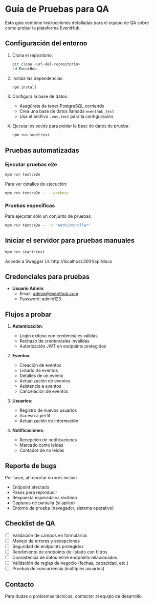 # Guía de Pruebas para QA

Esta guía contiene instrucciones detalladas para el equipo de QA sobre cómo probar la plataforma EventHub.

## Configuración del entorno

1. Clona el repositorio:
   ```bash
   git clone <url-del-repositorio>
   cd EventHub
   ```

2. Instala las dependencias:
   ```bash
   npm install
   ```

3. Configura la base de datos:
   - Asegúrate de tener PostgreSQL corriendo
   - Crea una base de datos llamada `eventhub_test`
   - Usa el archivo `.env.test` para la configuración

4. Ejecuta los seeds para poblar la base de datos de prueba:
   ```bash
   npm run seed:test
   ```

## Pruebas automatizadas

### Ejecutar pruebas e2e

```bash
npm run test:e2e
```

Para ver detalles de ejecución:
```bash
npm run test:e2e -- --verbose
```

### Pruebas específicas

Para ejecutar sólo un conjunto de pruebas:
```bash
npm run test:e2e -- -t "AuthController"
```

## Iniciar el servidor para pruebas manuales

```bash
npm run start:test
```

Accede a Swagger UI: http://localhost:3001/api/docs

## Credenciales para pruebas

- **Usuario Admin**:
  - Email: admin@eventhub.com
  - Password: admin123

## Flujos a probar

1. **Autenticación**:
   - Login exitoso con credenciales válidas
   - Rechazo de credenciales inválidas
   - Autorización JWT en endpoints protegidos

2. **Eventos**:
   - Creación de eventos
   - Listado de eventos
   - Detalles de un evento
   - Actualización de eventos
   - Asistencia a eventos
   - Cancelación de eventos

3. **Usuarios**:
   - Registro de nuevos usuarios
   - Acceso a perfil
   - Actualización de información

4. **Notificaciones**:
   - Recepción de notificaciones
   - Marcado como leídas
   - Contador de no leídas

## Reporte de bugs

Por favor, al reportar errores incluir:
- Endpoint afectado
- Pasos para reproducir
- Respuesta esperada vs recibida
- Capturas de pantalla (si aplica)
- Entorno de prueba (navegador, sistema operativo)

## Checklist de QA

- [ ] Validación de campos en formularios
- [ ] Manejo de errores y excepciones
- [ ] Seguridad de endpoints protegidos
- [ ] Rendimiento de endpoints de listado con filtros
- [ ] Consistencia de datos entre endpoints relacionados
- [ ] Validación de reglas de negocio (fechas, capacidad, etc.)
- [ ] Pruebas de concurrencia (múltiples usuarios)

## Contacto

Para dudas o problemas técnicos, contactar al equipo de desarrollo. 